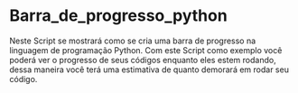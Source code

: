 # Barra_de_progresso_python

Neste Script se mostrará como se cria uma barra de progresso na linguagem de programação Python. 
Com este Script como exemplo você poderá ver o progresso de seus códigos enquanto eles estem rodando, 
dessa maneira você terá uma estimativa de quanto demorará em rodar seu código.




